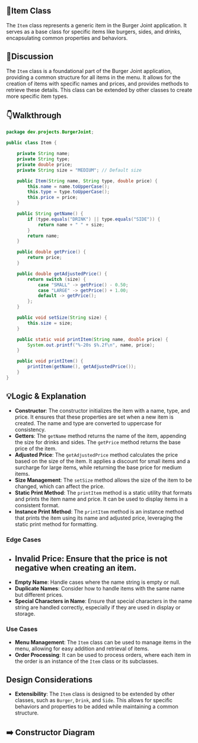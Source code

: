 
## 📌Item Class
The `Item` class represents a generic item in the Burger Joint application. It serves as a base class for specific items like burgers, sides, and drinks, encapsulating common properties and behaviors.

## 💭Discussion
The `Item` class is a foundational part of the Burger Joint application, providing a common structure for all items in the menu. It allows for the creation of items with specific names and prices, and provides methods to retrieve these details. This class can be extended by other classes to create more specific item types.

## 👇Walkthrough
```java
package dev.projects.BurgerJoint;

public class Item {

    private String name;
    private String type;
    private double price;
    private String size = "MEDIUM"; // Default size

    public Item(String name, String type, double price) {
        this.name = name.toUpperCase();
        this.type = type.toUpperCase();
        this.price = price;
    }

    public String getName() {
        if (type.equals("DRINK") || type.equals("SIDE")) {
            return name + " " + size;
        }
        return name;
    }

    public double getPrice() {
        return price;
    }

    public double getAdjustedPrice() {
        return switch (size) {
            case "SMALL" -> getPrice() - 0.50;
            case "LARGE" -> getPrice() + 1.00;
            default -> getPrice();
        };
    }

    public void setSize(String size) {
        this.size = size;
    }

    public static void printItem(String name, double price) {
        System.out.printf("%-20s $%.2f\n", name, price);
    }

    public void printItem() {
        printItem(getName(), getAdjustedPrice());
    }
}

```
## 💡Logic & Explanation
- **Constructor**: The constructor initializes the item with a name, type, and price. It ensures that these properties are set when a new item is created. The name and type are converted to uppercase for consistency.
- **Getters**: The `getName` method returns the name of the item, appending the size for drinks and sides. The `getPrice` method returns the base price of the item.
- **Adjusted Price**: The `getAdjustedPrice` method calculates the price based on the size of the item. It applies a discount for small items and a surcharge for large items, while returning the base price for medium items.
- **Size Management**: The `setSize` method allows the size of the item to be changed, which can affect the price.
- **Static Print Method**: The `printItem` method is a static utility that formats and prints the item name and price. It can be used to display items in a consistent format.
- **Instance Print Method**: The `printItem` method is an instance method that prints the item using its name and adjusted price, leveraging the static print method for formatting.



### Edge Cases
- **Invalid Price**: Ensure that the price is not negative when creating an item.
  - 
- **Empty Name**: Handle cases where the name string is empty or null.
- **Duplicate Names**: Consider how to handle items with the same name but different prices.
- **Special Characters in Name**: Ensure that special characters in the name string are handled correctly, especially if they are used in display or storage.

### Use Cases
- **Menu Management**: The `Item` class can be used to manage items in the menu, allowing for easy addition and retrieval of items.
- **Order Processing**: It can be used to process orders, where each item in the order is an instance of the `Item` class or its subclasses.

## Design Considerations
- **Extensibility**: The `Item` class is designed to be extended by other classes, such as `Burger`, `Drink`, and `Side`. This allows for specific behaviors and properties to be added while maintaining a common structure.

## ➡️ Constructor Diagram

